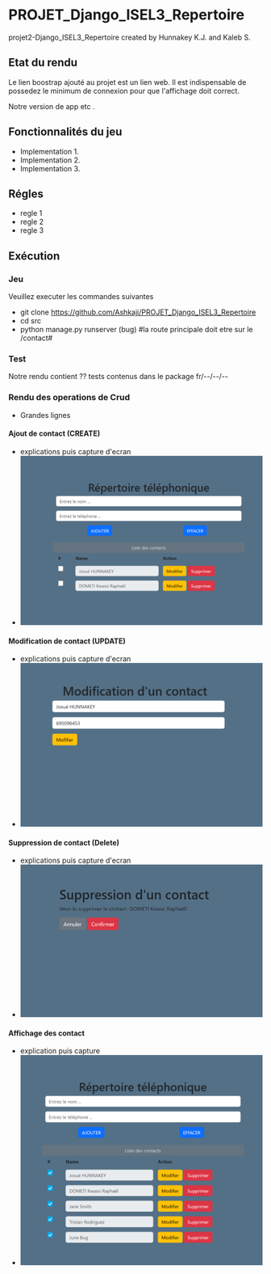 # PROJET_Django_ISEL3_Repertoire
projet2-Django_ISEL3_Repertoire created by Hunnakey K.J. and Kaleb S.

## Etat du rendu
Le lien boostrap ajouté au projet est un lien web.
Il est indispensable de possedez le minimum de connexion pour que l'affichage doit 
correct.

Notre version de app etc .

## Fonctionnalités du jeu
* Implementation 1.
* Implementation 2.
* Implementation 3.
## Régles
* regle 1
* regle 2
* regle 3
## Exécution
### Jeu
Veuillez executer les commandes suivantes
* git clone https://github.com/Ashkaji/PROJET_Django_ISEL3_Repertoire
* cd src
* python manage.py runserver (bug) #la route principale
doit etre sur le /contact#

### Test
Notre rendu contient ??  tests contenus dans le package fr/--/--/--

### Rendu des operations de Crud
* Grandes lignes
#### Ajout de contact (CREATE)
* explications puis capture d'ecran
* ![img.png](src/static/images/img.png)


#### Modification de contact (UPDATE)
* explications puis capture d'ecran
* ![img_1.png](src/static/images/img_1.png)

#### Suppression de contact (Delete)
* explications puis capture d'ecran
* ![img_2.png](src/static/images/img_2.png)

#### Affichage des contact
* explication puis capture
* ![img_3.png](src/static/images/img_3.png)
